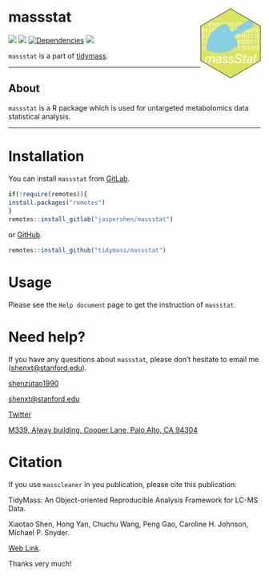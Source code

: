 <!-- README.md is generated from README.Rmd. Please edit that file -->

# massstat <img src="man/figures/massstat_logo.png" align="right" alt="" width="120" />

[![](https://www.r-pkg.org/badges/version/massstat?color=green)](https://cran.r-project.org/package=massstat)
[![](https://img.shields.io/github/languages/code-size/tidymass/massstat.svg)](https://github.com/tidymass/massstat)
[![Dependencies](https://tinyverse.netlify.com/badge/massstat)](https://cran.r-project.org/package=massstat)
[![](https://img.shields.io/badge/lifecycle-experimental-orange.svg)](https://www.tidyverse.org/lifecycle/#experimental)

`massstat` is a part of [tidymass](https://www.tidymass.org/).

------

## **About**

`massstat` is a R package which is used for untargeted metabolomics data
statistical analysis.

-----

# **Installation**

You can install `massstat` from
[GitLab](https://gitlab.com/jaspershen/massstat).

``` r
if(!require(remotes)){
install.packages("remotes")
}
remotes::install_gitlab("jaspershen/massstat")
```

or [GitHub](https://github.com/tidymass/massstat).

``` r
remotes::install_github("tidymass/massstat")
```

# **Usage**

Please see the `Help document` page to get the instruction of `massstat`.

# **Need help?**

If you have any quesitions about `massstat`, please don’t hesitate to
email me (<shenxt@stanford.edu>).

<i class="fa fa-weixin"></i>
[shenzutao1990](https://www.shenxt.info/files/wechat_QR.jpg)

<i class="fa fa-envelope"></i> <shenxt@stanford.edu>

<i class="fa fa-twitter"></i>
[Twitter](https://twitter.com/JasperShen1990)

<i class="fa fa-map-marker-alt"></i> [M339, Alway building, Cooper Lane,
Palo Alto,
CA 94304](https://www.google.com/maps/place/Alway+Building/@37.4322345,-122.1770883,17z/data=!3m1!4b1!4m5!3m4!1s0x808fa4d335c3be37:0x9057931f3b312c29!8m2!3d37.4322345!4d-122.1748996)


# **Citation**

If you use `masscleaner` in you publication, please cite this publication:

TidyMass: An Object-oriented Reproducible Analysis Framework for LC-MS Data.

Xiaotao Shen, Hong Yan, Chuchu Wang, Peng Gao, Caroline H. Johnson, Michael P. Snyder.

[Web Link](https://www.biorxiv.org/content/10.1101/2022.03.15.484499v1).

Thanks very much!
